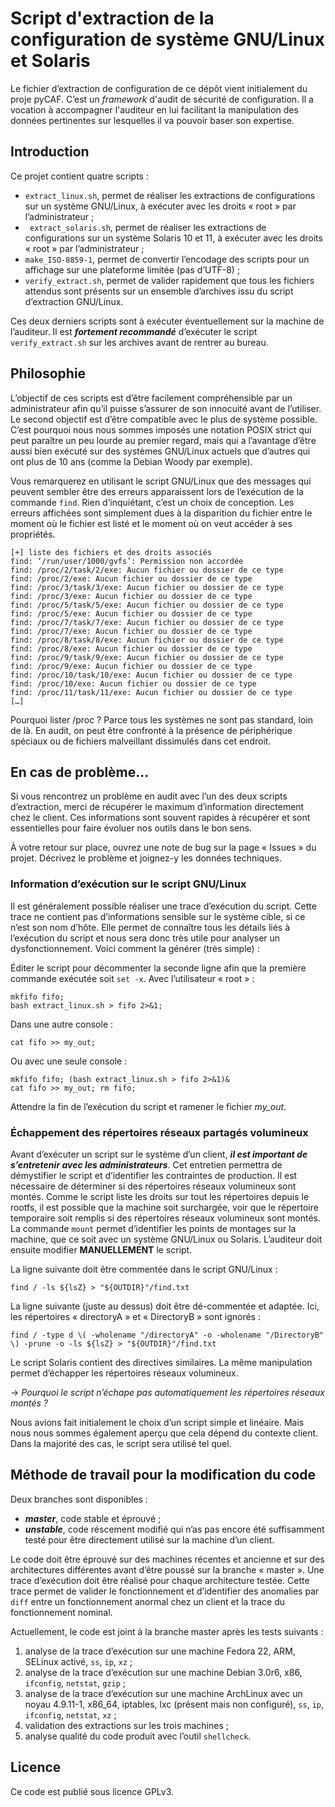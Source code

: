 # Script d'extraction de la configuration de système GNU/Linux et Solaris

Le fichier d’extraction de configuration de ce dépôt vient initialement du proje pyCAF. C’est un *framework* d'audit de sécurité de configuration. Il a vocation à accompagner l'auditeur en lui facilitant la manipulation des données pertinentes sur lesquelles il va pouvoir baser son expertise.

## Introduction

Ce projet contient quatre scripts :
* `extract_linux.sh`, permet de réaliser les extractions de configurations sur un système GNU/Linux, à exécuter avec les droits « root » par l’administrateur ;
* ` extract_solaris.sh`, permet de réaliser les extractions de configurations sur un système Solaris 10 et 11, à exécuter avec les droits « root » par l’administrateur ;
*  `make_ISO-8859-1`, permet de convertir l’encodage des scripts pour un affichage sur une plateforme limitée (pas d’UTF-8) ;
* `verify_extract.sh`, permet de valider rapidement que tous les fichiers attendus sont présents sur un ensemble d’archives issu du script d’extraction GNU/Linux.

Ces deux derniers scripts sont à exécuter éventuellement sur la machine de l’auditeur. Il est _**fortement recommandé**_ d’exécuter le script `verify_extract.sh` sur les archives avant de rentrer au bureau.

## Philosophie

L’objectif de ces scripts est d’être facilement compréhensible par un administrateur afin qu’il puisse s’assurer de son innocuité avant de l’utiliser. Le second objectif est d’être compatible avec le plus de système possible. C’est pourquoi nous nous sommes imposés une notation POSIX strict qui peut paraître un peu lourde au premier regard, mais qui a l’avantage d’être aussi bien exécuté sur des systèmes GNU/Linux actuels que d’autres qui ont plus de 10 ans (comme la Debian Woody par exemple).

Vous remarquerez en utilisant le script GNU/Linux que des messages qui peuvent sembler être des erreurs apparaissent lors de l’exécution de la commande `find`. Rien d’inquiétant, c’est un choix de conception. Les erreurs affichées sont simplement dues à la disparition du fichier entre le moment où le fichier est listé et le moment où on veut accéder à ses propriétés.

```
[+] liste des fichiers et des droits associés
find: ‘/run/user/1000/gvfs’: Permission non accordée
find: /proc/2/task/2/exe: Aucun fichier ou dossier de ce type
find: /proc/2/exe: Aucun fichier ou dossier de ce type
find: /proc/3/task/3/exe: Aucun fichier ou dossier de ce type
find: /proc/3/exe: Aucun fichier ou dossier de ce type
find: /proc/5/task/5/exe: Aucun fichier ou dossier de ce type
find: /proc/5/exe: Aucun fichier ou dossier de ce type
find: /proc/7/task/7/exe: Aucun fichier ou dossier de ce type
find: /proc/7/exe: Aucun fichier ou dossier de ce type
find: /proc/8/task/8/exe: Aucun fichier ou dossier de ce type
find: /proc/8/exe: Aucun fichier ou dossier de ce type
find: /proc/9/task/9/exe: Aucun fichier ou dossier de ce type
find: /proc/9/exe: Aucun fichier ou dossier de ce type
find: /proc/10/task/10/exe: Aucun fichier ou dossier de ce type
find: /proc/10/exe: Aucun fichier ou dossier de ce type
find: /proc/11/task/11/exe: Aucun fichier ou dossier de ce type
[…]
```
Pourquoi lister /proc ? Parce tous les systèmes ne sont pas standard, loin de là. En audit, on peut être confronté à la présence de périphérique spéciaux ou de fichiers malveillant dissimulés dans cet endroit.

## En cas de problème…

Si vous rencontrez un problème en audit avec l’un des deux scripts d’extraction, merci de récupérer le maximum d’information directement chez le client. Ces informations sont souvent rapides à récupérer et sont essentielles pour faire évoluer nos outils dans le bon sens.

À votre retour sur place, ouvrez une note de bug sur la page « Issues » du projet. Décrivez le problème et joignez-y les données techniques.

### Information d’exécution sur le script GNU/Linux

Il est généralement possible réaliser une trace d’exécution du script. Cette trace ne contient pas d’informations sensible sur le système cible, si ce n’est son nom d’hôte. Elle permet de connaître tous les détails liés à l’exécution du script et nous sera donc très utile pour analyser un dysfonctionnement. Voici comment la générer (très simple) :

Éditer le script pour décommenter la seconde ligne afin que la première commande exécutée soit `set -x`.  Avec l’utilisateur « root » :
```
mkfifo fifo;
bash extract_linux.sh > fifo 2>&1;
```
Dans une autre console :
```
cat fifo >> my_out;
```

Ou avec une seule console :
```
mkfifo fifo; (bash extract_linux.sh > fifo 2>&1)&
cat fifo >> my_out; rm fifo;
```

Attendre la fin de l’exécution du script et ramener le fichier *my_out*.

### Échappement des répertoires réseaux partagés volumineux

Avant d’exécuter un script sur le système d’un client, _**il est important de s’entretenir avec les administrateurs**_. Cet entretien permettra de démystifier le script et d’identifier les contraintes de production. Il est nécessaire de déterminer si des répertoires réseaux volumineux sont montés. Comme le script liste les droits sur tout les répertoires depuis le rootfs, il est possible que la machine soit surchargée, voir que le répertoire temporaire soit remplis si des répertoires réseaux volumineux sont montés.
La commande `mount` permet d’identifier les points de montages sur la machine, que ce soit avec un système GNU/Linux ou Solaris. L’auditeur doit ensuite modifier **MANUELLEMENT** le script.

La ligne suivante doit être commentée dans le script GNU/Linux :
```
find / -ls ${lsZ} > "${OUTDIR}"/find.txt
```

La ligne suivante (juste au dessus) doit être dé-commentée et adaptée. Ici, les répertoires « directoryA » et « DirectoryB » sont ignorés :
```
find / -type d \( -wholename "/directoryA" -o -wholename "/DirectoryB" \) -prune -o -ls ${lsZ} > "${OUTDIR}"/find.txt
```

Le script Solaris contient des directives similaires. La même manipulation permet d’échapper les répertoires réseaux volumineux.

→ _Pourquoi le script n’échape pas automatiquement les répertoires réseaux montés ?_

Nous avions fait initialement le choix d’un script simple et linéaire. Mais nous nous sommes également aperçu que cela dépend du contexte client. Dans la majorité des cas, le script sera utilisé tel quel.

## Méthode de travail pour la modification du code

Deux branches sont disponibles : 
* _**master**_, code stable et éprouvé ;
* _**unstable**_, code réscement modifié qui n’as pas encore été suffisamment testé pour être directement utilisé sur la machine d’un client.

Le code doit être éprouvé sur des machines récentes et ancienne et sur des architectures différentes avant d’être poussé sur la branche « master ». Une trace d’exécution doit être réalisé pour chaque architecture testée. Cette trace permet de valider le fonctionnement et d’identifier des anomalies par `diff` entre un fonctionnement anormal chez un client et la trace du fonctionnement nominal.

Actuellement, le code est joint à la branche master après les tests suivants :
1. analyse de la trace d’exécution sur une machine Fedora 22, ARM, SELinux activé, `ss`, `ip`, `xz` ;
2. analyse de la trace d’exécution sur une machine Debian 3.0r6, x86, `ifconfig`, `netstat`, `gzip` ;
3. analyse de la trace d’exécution sur une machine ArchLinux avec un noyau 4.9.11-1, x86_64, iptables, lxc (présent mais non configuré), `ss`, `ip`, `ifconfig`, `netstat`, `xz` ;
4. validation des extractions sur les trois machines ;
5. analyse qualité du code produit avec l’outil `shellcheck`.

## Licence
Ce code est publié sous licence GPLv3.

